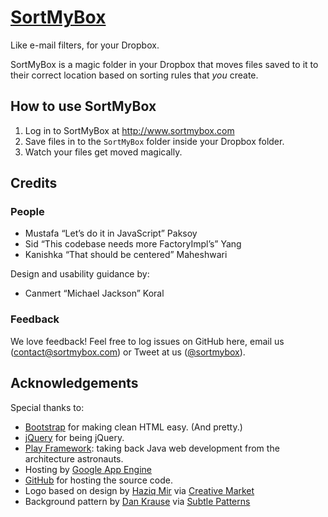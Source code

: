 # [SortMyBox][sortbox]

Like e-mail filters, for your Dropbox.

SortMyBox is a magic folder in your Dropbox that moves files saved to it to
their correct location based on sorting rules that *you* create.

[sortbox]: http://www.sortmybox.com

## How to use SortMyBox

1. Log in to SortMyBox at http://www.sortmybox.com
2. Save files in to the <code>SortMyBox</code> folder inside your Dropbox folder.
3. Watch your files get moved magically.

## Credits

### People

- Mustafa “Let’s do it in JavaScript” Paksoy
- Sid “This codebase needs more FactoryImpl’s” Yang
- Kanishka “That should be centered” Maheshwari

Design and usability guidance by:

- Canmert “Michael Jackson” Koral

### Feedback

We love feedback! Feel free to log issues on GitHub here, email us
(<contact@sortmybox.com>) or Tweet at us ([@sortmybox][twt]).

[twt]: http://www.twitter.com/sortmybox

## Acknowledgements

Special thanks to:

- [Bootstrap][] for making clean HTML easy. (And pretty.)
- [jQuery][] for being jQuery.
- [Play Framework][play]: taking back Java web development from the architecture astronauts.
- Hosting by [Google App Engine][appengine]
- [GitHub][] for hosting the source code.
- Logo based on design by [Haziq Mir][hm] via [Creative Market][cm]
- Background pattern by [Dan Krause][dan] via [Subtle Patterns][sp]

[cm]: http://creativemarket.com/free-goods
[hm]: https://twitter.com/haziqmir
[sp]: http://subtlepatterns.com/?p=1121
[dan]: http://dankruse.com/
[jQuery]: http://jquery.com/
[Bootstrap]: https://github.com/twitter/bootstrap
[play]: http://www.playframework.org
[GitHub]: https://github.com/mustpax/sortmybox
[appengine]: http://appengine.google.com

